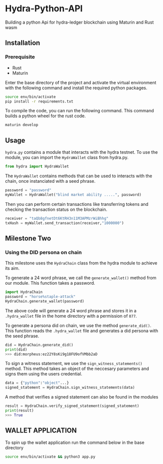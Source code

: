 


# Hydra-Python-API

Building a python Api for hydra-ledger blockchain using Maturin and Rust wasm


## Installation
### Prerequisite

* Rust
* Maturin

Enter the base directory of the project and activate the virtual environment with the following command and install the required python packages.

```bash
source env/bin/activate
pip install -r requirements.txt
```

To compile the code, you can run the following command. This command builds a python wheel for the rust code.
```bash
maturin develop
```

## Usage

`hydra.py` contains a module that interacts with the hydra testnet. To use the module, you can import the `HydraWallet` class from hydra.py.

```python
from hydra import HydraWallet
```

The `HydraWallet` contains methods that can be used to interacts with the chain, once instanciated with a seed phrase.

```python
password = "password"
myWallet = HydraWallet("blind market ability .....", password)
```
Then you can perform certain transactions like transferring tokens and checking the transaction status on the blockchain.

```python
receiver = "taQb8gfnetDt6KtRH3n11M3APMzrWiBhhg"
txHash = myWallet.send_transaction(receiver,"1000000")
```

## Milestone Two
### Using the DID persona on chain

This milestone uses the `HydraChain` class from the hydra module to achieve its aim.

To generate a 24 word phrase, we call the `generate_wallet()` method from our module. This function takes a password.
```python
import HydraChain
password = "horse%staple-attack"
HydraChain.generate_wallet(password)
```
The above code will generate a 24 word phrase and stores it in a `.hydra_wallet` file in the home directory with a permission of `077`. 

To generate a persona did on chain, we use the method `generate_did()`. This function reads the `.hydra_wallet` file and generates a did persona with the seed phrase.

```python
did = HydraChain.generate_did()
print(did)
>>> did:morpheus:ez22Y8sKi9g18FU9ofVMbb2aD
```

To sign a witness statement, we use the `sign_witness_statements()` method. This method takes an object of the neccesary parameters and signs them using the users credential.

```python
data = {"python":"object"...}
signed_statement = HydraChain.sign_witness_statements(data)
```
A method that verifies a signed statement can also be found in the modules
```python
result = HydraChain.verify_signed_statement(signed_statement)
print(result)
>>> True
```

## WALLET APPLICATION

To spin up the wallet application run the command below in the base directory

```bash
source env/bin/activate && python3 app.py
```
